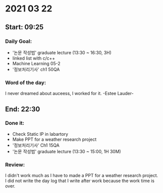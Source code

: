 # 2021 03 22
Start: 09:25
--
### Daily Goal:
- '논문 작성법' graduate lecture (13:30 ~ 16:30, 3H)
- linked list with c/c++
- Machine Learning 05-2
- '정보처리기사' ch1 50QA
### Word of the day:
I never dreamed about auceess, I worked for it. -Estee Lauder-  

End: 22:30
--
### Done it:
- Check Static IP in labartory
- Make PPT for a weather research project
- '정보처리기사' Ch1 15QA
- '논문 작성법' graduate lecture (13:30 ~ 15:00, 1H 30M)

### Review:
I didn't work much as I have to made a PPT for a weather research project.    
I did not write the day log that I write after work because the work time is over.  
